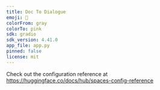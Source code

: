 ```yaml
---
title: Doc To Dialogue
emoji: 🦀
colorFrom: gray
colorTo: pink
sdk: gradio
sdk_version: 4.41.0
app_file: app.py
pinned: false
license: mit
---
```


Check out the configuration reference at https://huggingface.co/docs/hub/spaces-config-reference
